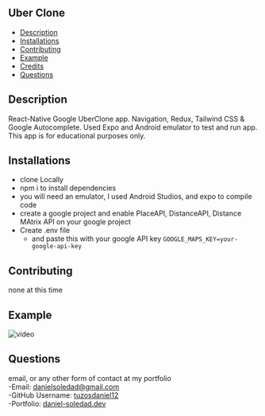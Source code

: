 ## Uber Clone

- [Description](#Description)
- [Installations](#Installations)
- [Contributing](#Contributing)
- [Example](#Test)
- [Credits](#Credits)
- [Questions](#Questions)

## Description

React-Native Google UberClone app. Navigation, Redux, Tailwind CSS & Google Autocomplete. Used Expo and Android emulator to test and run app. This app is for educational purposes only. 

## Installations

* clone Locally
* npm i to install dependencies
* you will need an emulator, I used Android Studios, and expo to compile code
* create a google project and enable PlaceAPI, DistanceAPI, Distance MAtrix API on your google project
* Create .env file
    * and paste this with your google API key `GOOGLE_MAPS_KEY=your-google-api-key`
    
## Contributing

none at this time

## Example

![video](https://media.giphy.com/media/7SdSydZqzNRRhxB1zk/giphy.gif?cid=790b76116c14792560e0315c10d1693541ef0b9e2b14569a&rid=giphy.gif&ct=g)

## Questions
email, or any other form of contact at my portfolio
<br>
-Email: [danielsoledad@gmail.com](mailto:danielsoledad@gmail.com)
<br>
-GitHub Username: [tuzosdaniel12](https://github.com/tuzosdaniel12) 
<br>
-Portfolio: [daniel-soledad.dev](https://daniel-soledad.dev) 





